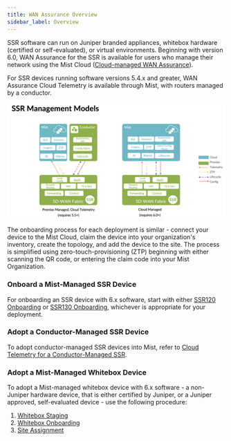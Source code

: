 ```yaml
---
title: WAN Assurance Overview
sidebar_label: Overview
---
```


SSR software can run on Juniper branded appliances, whitebox hardware (certified or self-evaluated), or virtual environments. Beginning with version 6.0, WAN Assurance for the SSR is available for users who manage their network using the Mist Cloud ([Cloud-managed WAN Assurance](https://www.juniper.net/documentation/product/us/en/mist-wan-assurance/)). 

For SSR devices running software versions 5.4.x and greater, WAN Assurance Cloud Telemetry is available through Mist, with routers managed by a conductor.

![SSR Managment Models](/img/wan_ssr_mgmt_models.png)

The onboarding process for each deployment is similar - connect your device to the Mist Cloud, claim the device into your organization's inventory, create the topology, and add the device to the site. The process is simplified using zero-touch-provisioning (ZTP) beginning with either scanning the QR code, or entering the claim code into your Mist Organization. 

### Onboard a Mist-Managed SSR Device

For onboarding an SSR device with 6.x software, start with either [SSR120 Onboarding](wan_assurance_ssr120_quickstart.md) or [SSR130 Onboarding](wan_assurance_ssr130_quickstart.md), whichever is appropriate for your deployment.

### Adopt a Conductor-Managed SSR Device

To adopt conductor-managed SSR devices into Mist, refer to [Cloud Telemetry for a Conductor-Managed SSR](config_wan_assurance.md). 

### Adopt a Mist-Managed Whitebox Device

To adopt a Mist-managed whitebox device with 6.x software - a non-Juniper hardware device, that is either certified by Juniper, or a Juniper approved, self-evaluated device - use the following procedure:

1. [Whitebox Staging](wan_staging.md)
2. [Whitebox Onboarding](wan_onboarding_whitebox.md)
3. [Site Assignment ](wan_telemetry_site_assign.md)

